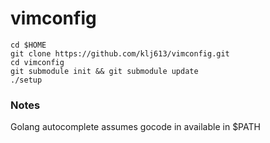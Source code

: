 # vimconfig

```
cd $HOME
git clone https://github.com/klj613/vimconfig.git
cd vimconfig
git submodule init && git submodule update
./setup
```

### Notes

Golang autocomplete assumes gocode in available in $PATH
